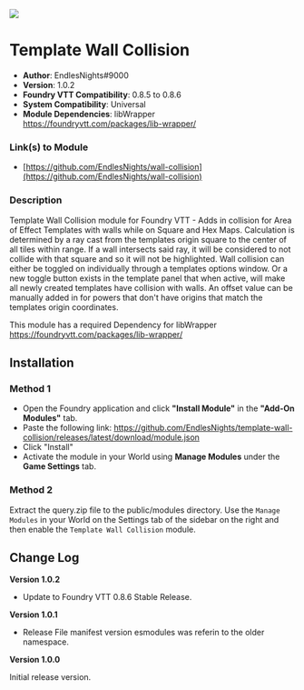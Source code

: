 ![](https://img.shields.io/badge/Foundry-v0.8.6-informational)
# Template Wall Collision

* **Author**: EndlesNights#9000
* **Version**: 1.0.2
* **Foundry VTT Compatibility**: 0.8.5 to 0.8.6
* **System Compatibility**: Universal
* **Module Dependencies**: libWrapper https://foundryvtt.com/packages/lib-wrapper/

### Link(s) to Module
* [https://github.com/EndlesNights/wall-collision](https://github.com/EndlesNights/wall-collision)

### Description
Template Wall Collision module for Foundry VTT - Adds in collision for Area of Effect Templates with walls while on Square and Hex Maps. Calculation is determined by a ray cast from the templates origin square to the center of all tiles within range. If a wall intersects said ray, it will be considered to not collide with that square and so it will not be highlighted. Wall collision can either be toggled on individually through a templates options window. Or a new toggle button exists in the template panel that when active, will make all newly created templates have collision with walls. An offset value can be manually added in for powers that don't have origins that match the templates origin coordinates.

This module has a required Dependency for libWrapper https://foundryvtt.com/packages/lib-wrapper/

## Installation
### Method 1
* Open the Foundry application and click **"Install Module"** in the **"Add-On Modules"** tab.
* Paste the following link: https://github.com/EndlesNights/template-wall-collision/releases/latest/download/module.json
* Click "Install"
* Activate the module in your World using **Manage Modules** under the **Game Settings** tab.

### Method 2
Extract the query.zip file to the public/modules directory. Use the `Manage Modules` in your World on the Settings tab of the sidebar on the right and then enable the `Template Wall Collision` module.


## Change Log


**Version 1.0.2**
- Update to Foundry VTT 0.8.6 Stable Release.

**Version 1.0.1**
- Release File manifest version esmodules was referin to the older namespace.

**Version 1.0.0**

Initial release version.